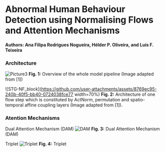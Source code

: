 # Abnormal Human Behaviour Detection using Normalising Flows and Attention Mechanisms
#### Authors: Ana Filipa Rodrigues Nogueira, Hélder P. Oliveira, and Luís F. Teixeira

### Architecture
![Picture3](https://github.com/user-attachments/assets/3a5e5ad0-b8b5-44f6-81b8-e4396b117800)
**Fig. 1:** Overview of the whole model pipeline (Image adapted from [1])

![STG-NF_block](https://github.com/user-attachments/assets/8769ec95-240b-40f5-bb40-0724038fce77 width=70%)
**Fig. 2:** Architecture of one flow step which is constituted by ActNorm, permutation and spatio-temporal affine coupling layers (Image adapted from [1]).


### Atention Mechanisms
Dual Attention Mechanism (DAM)
![DAM](https://github.com/user-attachments/assets/9b0cbc05-c967-4c19-be6d-38d00b0292a6)
**Fig. 3:** Dual Attention Mechanism (DAM)

Triplet
![Triplet](https://github.com/user-attachments/assets/14bc8abf-6ccc-4d2c-b0f7-121ea660e066)
**Fig. 4:** Triplet

